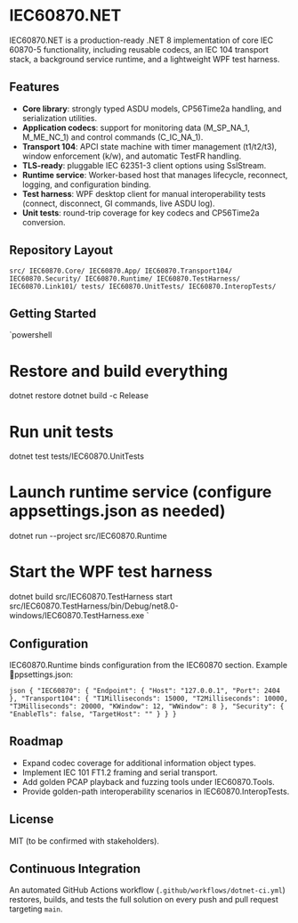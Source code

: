 # IEC60870.NET

IEC60870.NET is a production-ready .NET 8 implementation of core IEC 60870-5 functionality, including reusable codecs, an IEC 104 transport stack, a background service runtime, and a lightweight WPF test harness.

## Features

- **Core library**: strongly typed ASDU models, CP56Time2a handling, and serialization utilities.
- **Application codecs**: support for monitoring data (M_SP_NA_1, M_ME_NC_1) and control commands (C_IC_NA_1).
- **Transport 104**: APCI state machine with timer management (t1/t2/t3), window enforcement (k/w), and automatic TestFR handling.
- **TLS-ready**: pluggable IEC 62351-3 client options using SslStream.
- **Runtime service**: Worker-based host that manages lifecycle, reconnect, logging, and configuration binding.
- **Test harness**: WPF desktop client for manual interoperability tests (connect, disconnect, GI commands, live ASDU log).
- **Unit tests**: round-trip coverage for key codecs and CP56Time2a conversion.

## Repository Layout

`
src/
  IEC60870.Core/
  IEC60870.App/
  IEC60870.Transport104/
  IEC60870.Security/
  IEC60870.Runtime/
  IEC60870.TestHarness/
  IEC60870.Link101/
tests/
  IEC60870.UnitTests/
  IEC60870.InteropTests/
`

## Getting Started

`powershell
# Restore and build everything
dotnet restore
dotnet build -c Release

# Run unit tests
dotnet test tests/IEC60870.UnitTests

# Launch runtime service (configure appsettings.json as needed)
dotnet run --project src/IEC60870.Runtime

# Start the WPF test harness
dotnet build src/IEC60870.TestHarness
start src/IEC60870.TestHarness/bin/Debug/net8.0-windows/IEC60870.TestHarness.exe
`

## Configuration

IEC60870.Runtime binds configuration from the IEC60870 section. Example ppsettings.json:

`json
{
  "IEC60870": {
    "Endpoint": {
      "Host": "127.0.0.1",
      "Port": 2404
    },
    "Transport104": {
      "T1Milliseconds": 15000,
      "T2Milliseconds": 10000,
      "T3Milliseconds": 20000,
      "KWindow": 12,
      "WWindow": 8
    },
    "Security": {
      "EnableTls": false,
      "TargetHost": ""
    }
  }
}
`

## Roadmap

- Expand codec coverage for additional information object types.
- Implement IEC 101 FT1.2 framing and serial transport.
- Add golden PCAP playback and fuzzing tools under IEC60870.Tools.
- Provide golden-path interoperability scenarios in IEC60870.InteropTests.

## License

MIT (to be confirmed with stakeholders).

## Continuous Integration
An automated GitHub Actions workflow (`.github/workflows/dotnet-ci.yml`) restores, builds, and tests the full solution on every push and pull request targeting `main`.
